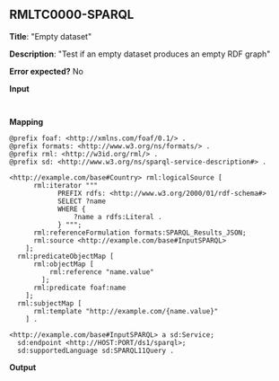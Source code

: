 ## RMLTC0000-SPARQL

**Title**: "Empty dataset"

**Description**: "Test if an empty dataset produces an empty RDF graph"

**Error expected?** No

**Input**
```


```

**Mapping**
```
@prefix foaf: <http://xmlns.com/foaf/0.1/> .
@prefix formats: <http://www.w3.org/ns/formats/> .
@prefix rml: <http://w3id.org/rml/> .
@prefix sd: <http://www.w3.org/ns/sparql-service-description#> .

<http://example.com/base#Country> rml:logicalSource [
      rml:iterator """
            PREFIX rdfs: <http://www.w3.org/2000/01/rdf-schema#>
            SELECT ?name
            WHERE {
                ?name a rdfs:Literal .
            } """;
      rml:referenceFormulation formats:SPARQL_Results_JSON;
      rml:source <http://example.com/base#InputSPARQL>
    ];
  rml:predicateObjectMap [
      rml:objectMap [
          rml:reference "name.value"
        ];
      rml:predicate foaf:name
    ];
  rml:subjectMap [
      rml:template "http://example.com/{name.value}"
    ] .

<http://example.com/base#InputSPARQL> a sd:Service;
  sd:endpoint <http://HOST:PORT/ds1/sparql>;
  sd:supportedLanguage sd:SPARQL11Query .

```

**Output**
```

```

